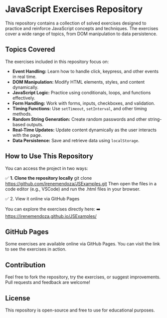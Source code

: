# JavaScript Exercises Repository

This repository contains a collection of solved exercises designed to practice and reinforce JavaScript concepts and techniques. The exercises cover a wide range of topics, from DOM manipulation to data persistence.

## Topics Covered

The exercises included in this repository focus on:

- **Event Handling:** Learn how to handle click, keypress, and other events in real time.
- **DOM Manipulation:** Modify HTML elements, styles, and content dynamically.
- **JavaScript Logic:** Practice using conditionals, loops, and functions effectively.
- **Form Handling:** Work with forms, inputs, checkboxes, and validation.
- **Timing Functions:** Use `setTimeout`, `setInterval`, and other timing methods.
- **Random String Generation:** Create random passwords and other string-based outputs.
- **Real-Time Updates:** Update content dynamically as the user interacts with the page.
- **Data Persistence:** Save and retrieve data using `localStorage`.

## How to Use This Repository

You can access the project in two ways:

✅ **1. Clone the repository locally**
git clone https://github.com/irenemendoza/JSExamples.git
Then open the files in a code editor (e.g., VSCode) and run the .html files in your browser.

✅ 2. View it online via GitHub Pages

You can explore the exercises directly here:
➡️ https://irenemendoza.github.io/JSExamples/

## GitHub Pages

Some exercises are available online via GitHub Pages. You can visit the link to see the exercises in action.

## Contribution

Feel free to fork the repository, try the exercises, or suggest improvements. Pull requests and feedback are welcome!

## License

This repository is open-source and free to use for educational purposes.